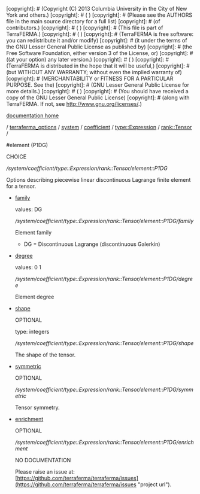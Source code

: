 [copyright]: # (Copyright (C) 2013 Columbia University in the City of New York and others.)
[copyright]: # ( )
[copyright]: # (Please see the AUTHORS file in the main source directory for a full list)
[copyright]: # (of contributors.)
[copyright]: # ( )
[copyright]: # (This file is part of TerraFERMA.)
[copyright]: # ( )
[copyright]: # (TerraFERMA is free software: you can redistribute it and/or modify)
[copyright]: # (it under the terms of the GNU Lesser General Public License as published by)
[copyright]: # (the Free Software Foundation, either version 3 of the License, or)
[copyright]: # ((at your option) any later version.)
[copyright]: # ( )
[copyright]: # (TerraFERMA is distributed in the hope that it will be useful,)
[copyright]: # (but WITHOUT ANY WARRANTY; without even the implied warranty of)
[copyright]: # (MERCHANTABILITY or FITNESS FOR A PARTICULAR PURPOSE. See the)
[copyright]: # (GNU Lesser General Public License for more details.)
[copyright]: # ( )
[copyright]: # (You should have received a copy of the GNU Lesser General Public License)
[copyright]: # (along with TerraFERMA. If not, see <http://www.gnu.org/licenses/>.)

[documentation home](Documentation)

/ [terraferma_options](../../../../../terraferma_options) / [system](../../../../system) / [coefficient](../../../coefficient) / [type::Expression](../../type__Expression) / [rank::Tensor](../rank__Tensor) /

#element (P1DG)

CHOICE 

*/system/coefficient/type::Expression/rank::Tensor/element::P1DG*

Options describing piecewise linear discontinuous Lagrange finite element for a tensor.

* [family](element__P1DG/family "child")

    values: DG

    */system/coefficient/type::Expression/rank::Tensor/element::P1DG/family*

    Element family
    
    - DG = Discontinuous Lagrange (discontinuous Galerkin)

* [degree](element__P1DG/degree "child")

    values: 0 1

    */system/coefficient/type::Expression/rank::Tensor/element::P1DG/degree*

    Element degree

* [shape](element__P1DG/shape "child")

    OPTIONAL 

    type: integers

    */system/coefficient/type::Expression/rank::Tensor/element::P1DG/shape*

    The shape of the tensor.

* [symmetric](element__P1DG/symmetric "child")

    OPTIONAL 

    */system/coefficient/type::Expression/rank::Tensor/element::P1DG/symmetric*

    Tensor symmetry.

* [enrichment](element__P1DG/enrichment "child")

    OPTIONAL 

    */system/coefficient/type::Expression/rank::Tensor/element::P1DG/enrichment*

    NO DOCUMENTATION

    Please raise an issue at: [https://github.com/terraferma/terraferma/issues](https://github.com/terraferma/terraferma/issues "project url").

[autogenerated]: # (This file was automatically generated from the schema file:/home/cwilson/repos/github/TerraFERMA/TerraFERMA/buckettools/schemas/element.rng.)

